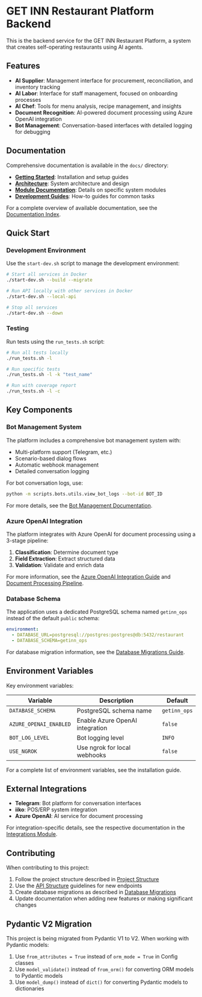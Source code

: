 # GET INN Restaurant Platform Backend

This is the backend service for the GET INN Restaurant Platform, a system that creates self-operating restaurants using AI agents.

## Features

- **AI Supplier**: Management interface for procurement, reconciliation, and inventory tracking
- **AI Labor**: Interface for staff management, focused on onboarding processes
- **AI Chef**: Tools for menu analysis, recipe management, and insights
- **Document Recognition**: AI-powered document processing using Azure OpenAI integration
- **Bot Management**: Conversation-based interfaces with detailed logging for debugging

## Documentation

Comprehensive documentation is available in the `docs/` directory:

- **[Getting Started](docs/getting-started/installation.md)**: Installation and setup guides
- **[Architecture](docs/architecture/project-structure.md)**: System architecture and design
- **[Module Documentation](docs/modules/)**: Details on specific system modules
- **[Development Guides](docs/guides/)**: How-to guides for common tasks

For a complete overview of available documentation, see the [Documentation Index](docs/README.md).

## Quick Start

### Development Environment

Use the `start-dev.sh` script to manage the development environment:

```bash
# Start all services in Docker
./start-dev.sh --build --migrate

# Run API locally with other services in Docker
./start-dev.sh --local-api

# Stop all services
./start-dev.sh --down
```

### Testing

Run tests using the `run_tests.sh` script:

```bash
# Run all tests locally
./run_tests.sh -l

# Run specific tests
./run_tests.sh -l -k "test_name"

# Run with coverage report
./run_tests.sh -l -c
```

## Key Components

### Bot Management System

The platform includes a comprehensive bot management system with:

- Multi-platform support (Telegram, etc.)
- Scenario-based dialog flows
- Automatic webhook management
- Detailed conversation logging

For bot conversation logs, use:
```bash
python -m scripts.bots.utils.view_bot_logs --bot-id BOT_ID
```

For more details, see the [Bot Management Documentation](docs/modules/bot-management/overview.md).

### Azure OpenAI Integration

The platform integrates with Azure OpenAI for document processing using a 3-stage pipeline:

1. **Classification**: Determine document type
2. **Field Extraction**: Extract structured data
3. **Validation**: Validate and enrich data

For more information, see the [Azure OpenAI Integration Guide](docs/modules/ai-tools/azure-openai.md) and [Document Processing Pipeline](docs/modules/ai-tools/document-processing.md).

### Database Schema

The application uses a dedicated PostgreSQL schema named `getinn_ops` instead of the default `public` schema:

```yaml
environment:
  - DATABASE_URL=postgresql://postgres:postgres@db:5432/restaurant
  - DATABASE_SCHEMA=getinn_ops
```

For database migration information, see the [Database Migrations Guide](docs/guides/database-migrations.md).

## Environment Variables

Key environment variables:

| Variable | Description | Default |
|----------|-------------|---------|
| `DATABASE_SCHEMA` | PostgreSQL schema name | `getinn_ops` |
| `AZURE_OPENAI_ENABLED` | Enable Azure OpenAI integration | `false` |
| `BOT_LOG_LEVEL` | Bot logging level | `INFO` |
| `USE_NGROK` | Use ngrok for local webhooks | `false` |

For a complete list of environment variables, see the installation guide.

## External Integrations

- **Telegram**: Bot platform for conversation interfaces
- **iiko**: POS/ERP system integration
- **Azure OpenAI**: AI service for document processing

For integration-specific details, see the respective documentation in the [Integrations Module](docs/modules/integrations/).

## Contributing

When contributing to this project:

1. Follow the project structure described in [Project Structure](docs/architecture/project-structure.md)
2. Use the [API Structure](docs/architecture/api-structure.md) guidelines for new endpoints
3. Create database migrations as described in [Database Migrations](docs/guides/database-migrations.md)
4. Update documentation when adding new features or making significant changes

## Pydantic V2 Migration

This project is being migrated from Pydantic V1 to V2. When working with Pydantic models:

1. Use `from_attributes = True` instead of `orm_mode = True` in Config classes
2. Use `model_validate()` instead of `from_orm()` for converting ORM models to Pydantic models
3. Use `model_dump()` instead of `dict()` for converting Pydantic models to dictionaries